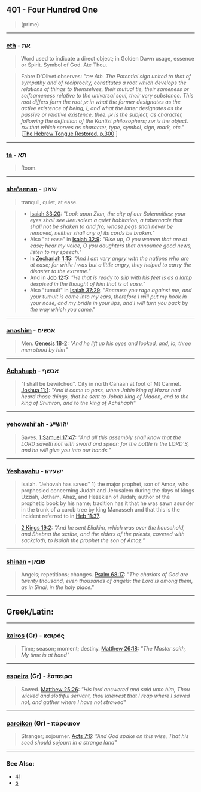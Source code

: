 ## 401 - Four Hundred One
> (prime)

---

### [eth](/keys/ATh) - את
> Word used to indicate a direct object; in Golden Dawn usage, essence or Spirit. Symbol of God. Ate Thou.

> Fabre D'Olivet observes: *"את Ath. The Potential sign united to that of sympathy and of reciprocity, constitutes a root which develops the relations of things to themselves, their mutual tie, their sameness or selfsameness relative to the universal soul, their very substance. This root differs form the root אן in what the former designates as the active existence of being, I, and what the latter designates as the passive or relative existence, thee. אן is the subject, as character, following the definition of the Kantist philosophers; את is the object. את that which serves as character, type, symbol, sign, mark, etc."* [[The Hebrew Tongue Restored, p.300](https://archive.org/stream/hebraictongueres00fabriala#page/n321/mode/2up)
]

---

### [ta](/keys/ThA) - תא
> Room.

---

### [sha'aenan](/keys/ShANN) - שאנן
> tranquil, quiet, at ease.

> - [Isaiah 33:20](http://biblehub.com/isaiah/33-20.htm): *"Look upon Zion, the city of our Solemnities; your eyes shall see Jerusalem a quiet habitation, a tabernacle that shall not be shaken to and fro; whose pegs shall never be removed, neither shall any of its cords be broken."*
> -  Also "at ease" in [Isaiah 32:9](http://biblehub.com/isaiah/.htm): *"Rise up, O you women that are at ease; hear my voice, O you daughters that announce good news, listen to my speech."*
> - In [Zechariah 1:15](http://biblehub.com/zechariah/1-15.htm): *"And I am very angry with the nations who are at ease; for while I was but a little angry, they helped to carry the disaster to the extreme."*
> - And in [Job 12:5](http://biblehub.com/job/12-5.htm): *"He that is ready to slip with his feet is as a lamp despised in the thought of him that is at ease."*
> - Also "tumult" in [Isaiah 37:29](http://biblehub.com/isaiah/37-29.htm): *"Because you rage against me, and your tumult is come into my ears, therefore I will put my hook in your nose, and my bridle in your lips, and I will turn you back by the way which you came."*

---

### [anashim](/keys/ANShIM) - אנשים
> Men. [Genesis 18-2](http://biblehub.com/genesis/18-2.htm): *"And he lift up his eyes and looked, and, lo, three men stood by him"*

---

### [Achshaph](/keys/AKShP) - אכשף
> "I shall be bewitched". City in north Canaan at foot of Mt Carmel. [Joshua 11:1](http://biblehub.com/joshua/11-1.htm): *"And it came to pass, when Jabin king of Hazor had heard those things, that he sent to Jobab king of Madon, and to the king of Shimron, and to the king of Achshaph"*

---

### [yehowshi'ah](/keys/IHVShIO) - יהושיע
> Saves. [1 Samuel 17:47](http://biblehub.com/1_samuel/17-47.htm): *"And all this assembly shall know that the LORD saveth not with sword and spear: for the battle is the LORD'S, and he will give you into our hands."*

---

### [Yeshayahu](/keys/IShOIHV) - ישעיהו
> Isaiah. "Jehovah has saved" 1) the major prophet, son of Amoz, who prophesied concerning Judah and Jerusalem during the days of kings Uzziah, Jotham, Ahaz, and Hezekiah of Judah; author of the prophetic book by his name; tradition has it that he was sawn asunder in the trunk of a carob tree by king Manasseh and that this is the incident referred to in [Heb 11:37](http://biblehub.com/hebrews/11-37.htm).

> [2 Kings 19:2](http://biblehub.com/2_kings/19-2.htm): *"And he sent Eliakim, which was over the household, and Shebna the scribe, and the elders of the priests, covered with sackcloth, to Isaiah the prophet the son of Amoz."*

---

### [shinan](/keys/ShNAN) - שנאן
> Angels; repetitions; changes. [Psalm 68:17](http://biblehub.com/psalms/68-17.htm): *"The chariots of God are twenty thousand, even thousands of angels: the Lord is among them, as in Sinai, in the holy place."*

---

## Greek/Latin:

---

### [kairos](/greek?word=kairos) (Gr) - καιρός
> Time; season; moment; destiny. [Matthew 26:18](http://biblehub.com/matthew/26-18.htm): *"The Master saith, My time is at hand"*

---

### [espeira](/greek?word=espeira) (Gr) - ἔσπειρα
> Sowed. [Matthew 25:26](http://biblehub.com/matthew/25-26.htm): *"His lord answered and said unto him, Thou wicked and slothful servant, thou knewest that I reap where I sowed not, and gather where I have not strawed"*

---

### [paroikon](/greek?word=paroikon) (Gr) - πάροικον
> Stranger; sojourner. [Acts 7:6](http://biblehub.com/acts/7-6.htm): *"And God spake on this wise, That his seed should sojourn in a strange land"*

---

### See Also:

- [41](41)
- [5](5)
